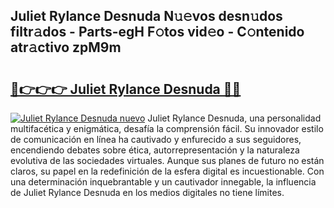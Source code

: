 ## Juliet Rylance Desnuda N𝚞𝚎vos desn𝚞dos filtr𝚊dos - Parts-egH F𝚘tos vid𝚎o - C𝚘ntenido atr𝚊ctivo zpM9m

# <h2><a href="http://mb3tsvh.tromn.icu/?c=Juliet+Rylance+Desnuda">🔗👉👉👉 Juliet Rylance Desnuda 🔗🔗</a></h2>

[![Juliet Rylance Desnuda nuevo](https://i.imgur.com/pEAQMta.gif)](http://mb3tsvh.tromn.icu/?c=Juliet+Rylance+Desnuda)
Juliet Rylance Desnuda, una personalidad multifacética y enigmática, desafía la comprensión fácil. Su innovador estilo de comunicación en línea ha cautivado y enfurecido a sus seguidores, encendiendo debates sobre ética, autorrepresentación y la naturaleza evolutiva de las sociedades virtuales. Aunque sus planes de futuro no están claros, su papel en la redefinición de la esfera digital es incuestionable. Con una determinación inquebrantable y un cautivador innegable, la influencia de Juliet Rylance Desnuda en los medios digitales no tiene límites.
